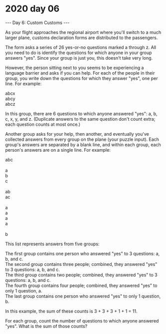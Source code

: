 # 2020 day 06

--- Day 6: Custom Customs ---

As your flight approaches the regional airport where you'll switch to a much larger plane, customs declaration forms are distributed to the passengers.



The form asks a series of 26 yes-or-no questions marked a through z. All you need to do is identify the questions for which anyone in your group answers "yes". Since your group is just you, this doesn't take very long.



However, the person sitting next to you seems to be experiencing a language barrier and asks if you can help. For each of the people in their group, you write down the questions for which they answer "yes", one per line.  For example:



abcx\
abcy\
abcz



In this group, there are 6 questions to which anyone answered "yes": a, b, c, x, y, and z. (Duplicate answers to the same question don't count extra; each question counts at most once.)



Another group asks for your help, then another, and eventually you've collected answers from every group on the plane (your puzzle input). Each group's answers are separated by a blank line, and within each group, each person's answers are on a single line. For example:



abc\
\
a\
b\
c\
\
ab\
ac\
\
a\
a\
a\
a\
\
b



This list represents answers from five groups:



The first group contains one person who answered "yes" to 3 questions: a, b, and c.\
The second group contains three people; combined, they answered "yes" to 3 questions: a, b, and c.\
The third group contains two people; combined, they answered "yes" to 3 questions: a, b, and c.\
The fourth group contains four people; combined, they answered "yes" to only 1 question, a.\
The last group contains one person who answered "yes" to only 1 question, b.



In this example, the sum of these counts is 3 + 3 + 3 + 1 + 1 = 11.



For each group, count the number of questions to which anyone answered "yes". What is the sum of those counts?



